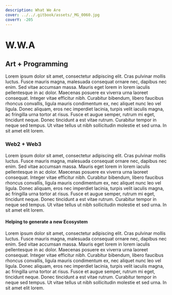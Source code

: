 ```yaml
---
description: What We Are
cover: ../../.gitbook/assets/_MG_0060.jpg
coverY: -205
---
```


# W.W.A

## Art + Programming

Lorem ipsum dolor sit amet, consectetur adipiscing elit. Cras pulvinar mollis luctus. Fusce mauris magna, malesuada consequat ornare nec, dapibus nec enim. Sed vitae accumsan massa. Mauris eget lorem in lorem iaculis pellentesque in ac dolor. Maecenas posuere ex viverra urna laoreet consequat. Integer vitae efficitur nibh. Curabitur bibendum, libero faucibus rhoncus convallis, ligula mauris condimentum ex, nec aliquet nunc leo vel ligula. Donec aliquam, eros nec imperdiet lacinia, turpis velit iaculis magna, ac fringilla urna tortor at risus. Fusce et augue semper, rutrum mi eget, tincidunt neque. Donec tincidunt a est vitae rutrum. Curabitur tempor in neque sed tempus. Ut vitae tellus ut nibh sollicitudin molestie et sed urna. In sit amet elit lorem.

### Web2 + Web3&#x20;

Lorem ipsum dolor sit amet, consectetur adipiscing elit. Cras pulvinar mollis luctus. Fusce mauris magna, malesuada consequat ornare nec, dapibus nec enim. Sed vitae accumsan massa. Mauris eget lorem in lorem iaculis pellentesque in ac dolor. Maecenas posuere ex viverra urna laoreet consequat. Integer vitae efficitur nibh. Curabitur bibendum, libero faucibus rhoncus convallis, ligula mauris condimentum ex, nec aliquet nunc leo vel ligula. Donec aliquam, eros nec imperdiet lacinia, turpis velit iaculis magna, ac fringilla urna tortor at risus. Fusce et augue semper, rutrum mi eget, tincidunt neque. Donec tincidunt a est vitae rutrum. Curabitur tempor in neque sed tempus. Ut vitae tellus ut nibh sollicitudin molestie et sed urna. In sit amet elit lorem.

#### &#x20;Helping to generate a new Ecosystem

Lorem ipsum dolor sit amet, consectetur adipiscing elit. Cras pulvinar mollis luctus. Fusce mauris magna, malesuada consequat ornare nec, dapibus nec enim. Sed vitae accumsan massa. Mauris eget lorem in lorem iaculis pellentesque in ac dolor. Maecenas posuere ex viverra urna laoreet consequat. Integer vitae efficitur nibh. Curabitur bibendum, libero faucibus rhoncus convallis, ligula mauris condimentum ex, nec aliquet nunc leo vel ligula. Donec aliquam, eros nec imperdiet lacinia, turpis velit iaculis magna, ac fringilla urna tortor at risus. Fusce et augue semper, rutrum mi eget, tincidunt neque. Donec tincidunt a est vitae rutrum. Curabitur tempor in neque sed tempus. Ut vitae tellus ut nibh sollicitudin molestie et sed urna. In sit amet elit lorem.
